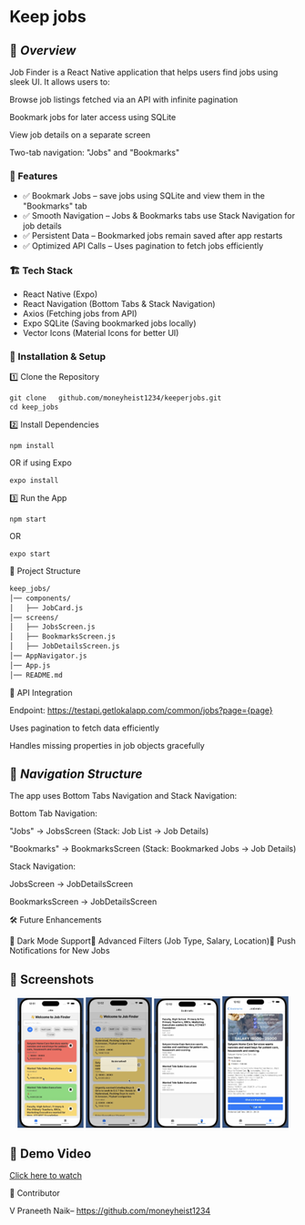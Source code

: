 # **Keep jobs**

## 📌 ***Overview***

Job Finder is a React Native application that helps users find jobs using sleek UI. It allows users to:

Browse job listings fetched via an API with infinite pagination

Bookmark jobs for later access using SQLite

View job details on a separate screen

Two-tab navigation: "Jobs" and "Bookmarks"

### 🎨 Features

- ✅ Bookmark Jobs – save jobs using SQLite and view them in the "Bookmarks" tab
- ✅ Smooth Navigation – Jobs & Bookmarks tabs use Stack Navigation for job details
- ✅ Persistent Data – Bookmarked jobs remain saved after app restarts
- ✅ Optimized API Calls – Uses pagination to fetch jobs efficiently

### 🏗 Tech Stack

- React Native (Expo)
- React Navigation (Bottom Tabs & Stack Navigation)
- Axios (Fetching jobs from API)
- Expo SQLite (Saving bookmarked jobs locally)
- Vector Icons (Material Icons for better UI)

### 🚀 Installation & Setup

1️⃣ Clone the Repository
```
git clone   github.com/moneyheist1234/keeperjobs.git
cd keep_jobs
```
2️⃣ Install Dependencies
```
npm install
```
 OR if using Expo
```
expo install
```
3️⃣ Run the App
```
npm start
```
 OR
```
expo start
```
📂 Project Structure
```bash
keep_jobs/
│── components/
│   ├── JobCard.js  
│── screens/
│   ├── JobsScreen.js   
│   ├── BookmarksScreen.js   
│   ├── JobDetailsScreen.js  
│── AppNavigator.js  
│── App.js   
│── README.md   
```
🔄 API Integration

Endpoint: https://testapi.getlokalapp.com/common/jobs?page={page}

Uses pagination to fetch data efficiently

Handles missing properties in job objects gracefully

## 📌 ***Navigation Structure***

The app uses Bottom Tabs Navigation and Stack Navigation:

Bottom Tab Navigation:

"Jobs" → JobsScreen (Stack: Job List → Job Details)

"Bookmarks" → BookmarksScreen (Stack: Bookmarked Jobs → Job Details)

Stack Navigation:

JobsScreen → JobDetailsScreen

BookmarksScreen → JobDetailsScreen

🛠 Future Enhancements

🚀 Dark Mode Support🚀 Advanced Filters (Job Type, Salary, Location)🚀 Push Notifications for New Jobs


## 📸 Screenshots

<p align="center">
  <img src="assets/home.png" width="23%" />
 <img src="assets/add.png" width="23%" />
  <img src="assets/bookmark.png" width="23%" />
  <img src="assets/details.png" width="23%" />
</p>


## 🎥 Demo Video

[Click here to watch](https://drive.google.com/file/d/1NySUE53CloKdmaFFxFS-WWglQCV6qC-1/view?usp=share_link)

🤝 Contributor

 V Praneeth Naik– https://github.com/moneyheist1234
